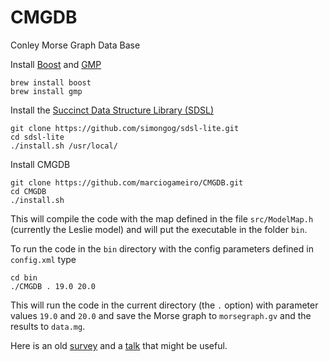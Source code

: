 # CMGDB
Conley Morse Graph Data Base

Install [Boost](https://www.boost.org/) and [GMP](https://gmplib.org/)

	brew install boost
	brew install gmp

Install the [Succinct Data Structure Library (SDSL)](https://github.com/simongog/sdsl-lite)

	git clone https://github.com/simongog/sdsl-lite.git
	cd sdsl-lite
	./install.sh /usr/local/

Install CMGDB

	git clone https://github.com/marciogameiro/CMGDB.git
	cd CMGDB
	./install.sh

This will compile the code with the map defined in the file `src/ModelMap.h` (currently the Leslie model) and will put the executable in the folder `bin`.

To run the code in the `bin` directory with the config parameters defined in `config.xml` type

	cd bin
	./CMGDB . 19.0 20.0

This will run the code in the current directory (the `.` option) with parameter values `19.0` and `20.0` and save the Morse graph to `morsegraph.gv` and the results to `data.mg`.

Here is an old [survey](http://chomp.rutgers.edu/Projects/survey/cmdbSurvey.pdf) and a
[talk](http://chomp.rutgers.edu/Projects/Databases_for_the_Global_Dynamics/software/LorentzCenterAugust2014.pdf) that might be useful.

